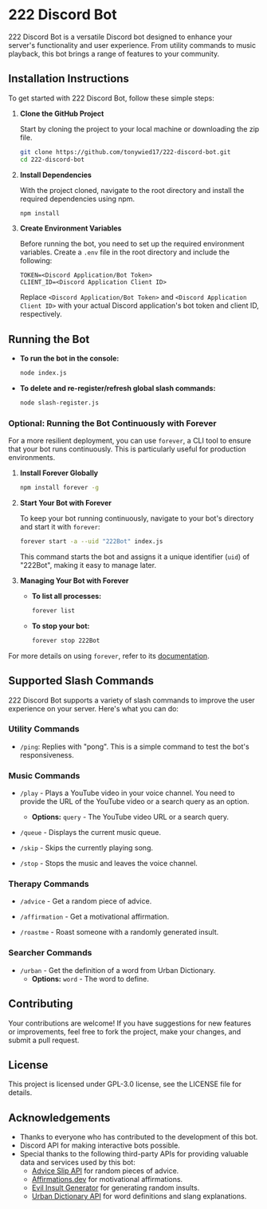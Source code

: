 # 222 Discord Bot

222 Discord Bot is a versatile Discord bot designed to enhance your server's functionality and user experience. From utility commands to music playback, this bot brings a range of features to your community.

## Installation Instructions

To get started with 222 Discord Bot, follow these simple steps:

1. **Clone the GitHub Project**

    Start by cloning the project to your local machine or downloading the zip file.

    ```bash
    git clone https://github.com/tonywied17/222-discord-bot.git
    cd 222-discord-bot
    ```

2. **Install Dependencies**

    With the project cloned, navigate to the root directory and install the required dependencies using npm.

    ```bash
    npm install
    ```

3. **Create Environment Variables**

    Before running the bot, you need to set up the required environment variables. Create a `.env` file in the root directory and include the following:

    ```plaintext
    TOKEN=<Discord Application/Bot Token>
    CLIENT_ID=<Discord Application Client ID>
    ```

    Replace `<Discord Application/Bot Token>` and `<Discord Application Client ID>` with your actual Discord application's bot token and client ID, respectively.

## Running the Bot

- **To run the bot in the console:**

    ```bash
    node index.js
    ```

- **To delete and re-register/refresh global slash commands:**

    ```bash
    node slash-register.js
    ```

### Optional: Running the Bot Continuously with Forever

For a more resilient deployment, you can use `forever`, a CLI tool to ensure that your bot runs continuously. This is particularly useful for production environments.

1. **Install Forever Globally**

    ```bash
    npm install forever -g
    ```

2. **Start Your Bot with Forever**

    To keep your bot running continuously, navigate to your bot's directory and start it with `forever`:

    ```bash
    forever start -a --uid "222Bot" index.js
    ```

    This command starts the bot and assigns it a unique identifier (`uid`) of "222Bot", making it easy to manage later.

3. **Managing Your Bot with Forever**

    - **To list all processes:**

        ```bash
        forever list
        ```

    - **To stop your bot:**

        ```bash
        forever stop 222Bot
        ```

For more details on using `forever`, refer to its [documentation](https://github.com/foreversd/forever).

## Supported Slash Commands

222 Discord Bot supports a variety of slash commands to improve the user experience on your server. Here's what you can do:

### Utility Commands

- `/ping`: Replies with "pong". This is a simple command to test the bot's responsiveness.

### Music Commands

- `/play` - Plays a YouTube video in your voice channel. You need to provide the URL of the YouTube video or a search query as an option.
  - **Options:** `query` - The YouTube video URL or a search query.

- `/queue` - Displays the current music queue.

- `/skip` - Skips the currently playing song.

- `/stop` - Stops the music and leaves the voice channel.

### Therapy Commands

- `/advice` - Get a random piece of advice.

- `/affirmation` - Get a motivational affirmation.

- `/roastme` - Roast someone with a randomly generated insult.

### Searcher Commands

- `/urban` - Get the definition of a word from Urban Dictionary.
  - **Options:** `word` - The word to define.

## Contributing

Your contributions are welcome! If you have suggestions for new features or improvements, feel free to fork the project, make your changes, and submit a pull request.

## License

This project is licensed under GPL-3.0 license, see the LICENSE file for details.

## Acknowledgements

- Thanks to everyone who has contributed to the development of this bot.
- Discord API for making interactive bots possible.
- Special thanks to the following third-party APIs for providing valuable data and services used by this bot:
  - [Advice Slip API](https://api.adviceslip.com/advice) for random pieces of advice.
  - [Affirmations.dev](https://www.affirmations.dev/) for motivational affirmations.
  - [Evil Insult Generator](https://evilinsult.com/generate_insult.php?lang=en&type=json) for generating random insults.
  - [Urban Dictionary API](https://api.urbandictionary.com/) for word definitions and slang explanations.

